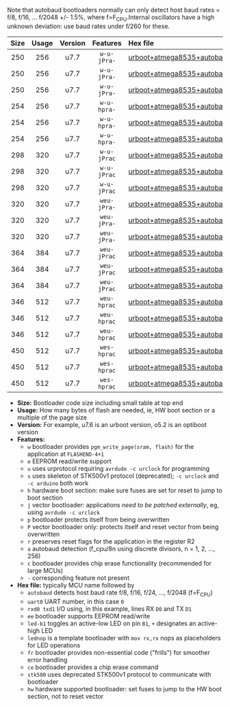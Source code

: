 Note that autobaud bootloaders normally can only detect host baud rates = f/8, f/16, ... f/2048 +/- 1.5%, where f=F<sub>CPU</sub>.Internal oscillators have a high unknown deviation: use baud rates under f/260 for these.

|Size|Usage|Version|Features|Hex file|
|:-:|:-:|:-:|:-:|:--|
|250|256|u7.7|`w-u-jPra-`|[urboot+atmega8535+autobaud_uart0_rxd0_txd1_led+b0.hex](https://raw.githubusercontent.com/stefanrueger/urboot.hex/main/mcus/atmega8535/autobaud/urboot+atmega8535+autobaud_uart0_rxd0_txd1_led+b0.hex)|
|250|256|u7.7|`w-u-jPra-`|[urboot+atmega8535+autobaud_uart0_rxd0_txd1_led+b7.hex](https://raw.githubusercontent.com/stefanrueger/urboot.hex/main/mcus/atmega8535/autobaud/urboot+atmega8535+autobaud_uart0_rxd0_txd1_led+b7.hex)|
|250|256|u7.7|`w-u-jPra-`|[urboot+atmega8535+autobaud_uart0_rxd0_txd1_lednop.hex](https://raw.githubusercontent.com/stefanrueger/urboot.hex/main/mcus/atmega8535/autobaud/urboot+atmega8535+autobaud_uart0_rxd0_txd1_lednop.hex)|
|254|256|u7.7|`w-u-hpra-`|[urboot+atmega8535+autobaud_uart0_rxd0_txd1_led+b0_fr_hw.hex](https://raw.githubusercontent.com/stefanrueger/urboot.hex/main/mcus/atmega8535/autobaud/urboot+atmega8535+autobaud_uart0_rxd0_txd1_led+b0_fr_hw.hex)|
|254|256|u7.7|`w-u-hpra-`|[urboot+atmega8535+autobaud_uart0_rxd0_txd1_led+b7_fr_hw.hex](https://raw.githubusercontent.com/stefanrueger/urboot.hex/main/mcus/atmega8535/autobaud/urboot+atmega8535+autobaud_uart0_rxd0_txd1_led+b7_fr_hw.hex)|
|254|256|u7.7|`w-u-hpra-`|[urboot+atmega8535+autobaud_uart0_rxd0_txd1_lednop_fr_hw.hex](https://raw.githubusercontent.com/stefanrueger/urboot.hex/main/mcus/atmega8535/autobaud/urboot+atmega8535+autobaud_uart0_rxd0_txd1_lednop_fr_hw.hex)|
|298|320|u7.7|`w-u-jPrac`|[urboot+atmega8535+autobaud_uart0_rxd0_txd1_led+b0_fr_ce.hex](https://raw.githubusercontent.com/stefanrueger/urboot.hex/main/mcus/atmega8535/autobaud/urboot+atmega8535+autobaud_uart0_rxd0_txd1_led+b0_fr_ce.hex)|
|298|320|u7.7|`w-u-jPrac`|[urboot+atmega8535+autobaud_uart0_rxd0_txd1_led+b7_fr_ce.hex](https://raw.githubusercontent.com/stefanrueger/urboot.hex/main/mcus/atmega8535/autobaud/urboot+atmega8535+autobaud_uart0_rxd0_txd1_led+b7_fr_ce.hex)|
|298|320|u7.7|`w-u-jPrac`|[urboot+atmega8535+autobaud_uart0_rxd0_txd1_lednop_fr_ce.hex](https://raw.githubusercontent.com/stefanrueger/urboot.hex/main/mcus/atmega8535/autobaud/urboot+atmega8535+autobaud_uart0_rxd0_txd1_lednop_fr_ce.hex)|
|320|320|u7.7|`weu-jPra-`|[urboot+atmega8535+autobaud_uart0_rxd0_txd1_ee_led+b0.hex](https://raw.githubusercontent.com/stefanrueger/urboot.hex/main/mcus/atmega8535/autobaud/urboot+atmega8535+autobaud_uart0_rxd0_txd1_ee_led+b0.hex)|
|320|320|u7.7|`weu-jPra-`|[urboot+atmega8535+autobaud_uart0_rxd0_txd1_ee_led+b7.hex](https://raw.githubusercontent.com/stefanrueger/urboot.hex/main/mcus/atmega8535/autobaud/urboot+atmega8535+autobaud_uart0_rxd0_txd1_ee_led+b7.hex)|
|320|320|u7.7|`weu-jPra-`|[urboot+atmega8535+autobaud_uart0_rxd0_txd1_ee_lednop.hex](https://raw.githubusercontent.com/stefanrueger/urboot.hex/main/mcus/atmega8535/autobaud/urboot+atmega8535+autobaud_uart0_rxd0_txd1_ee_lednop.hex)|
|364|384|u7.7|`weu-jPrac`|[urboot+atmega8535+autobaud_uart0_rxd0_txd1_ee_led+b0_fr_ce.hex](https://raw.githubusercontent.com/stefanrueger/urboot.hex/main/mcus/atmega8535/autobaud/urboot+atmega8535+autobaud_uart0_rxd0_txd1_ee_led+b0_fr_ce.hex)|
|364|384|u7.7|`weu-jPrac`|[urboot+atmega8535+autobaud_uart0_rxd0_txd1_ee_led+b7_fr_ce.hex](https://raw.githubusercontent.com/stefanrueger/urboot.hex/main/mcus/atmega8535/autobaud/urboot+atmega8535+autobaud_uart0_rxd0_txd1_ee_led+b7_fr_ce.hex)|
|364|384|u7.7|`weu-jPrac`|[urboot+atmega8535+autobaud_uart0_rxd0_txd1_ee_lednop_fr_ce.hex](https://raw.githubusercontent.com/stefanrueger/urboot.hex/main/mcus/atmega8535/autobaud/urboot+atmega8535+autobaud_uart0_rxd0_txd1_ee_lednop_fr_ce.hex)|
|346|512|u7.7|`weu-hprac`|[urboot+atmega8535+autobaud_uart0_rxd0_txd1_ee_led+b0_fr_ce_hw.hex](https://raw.githubusercontent.com/stefanrueger/urboot.hex/main/mcus/atmega8535/autobaud/urboot+atmega8535+autobaud_uart0_rxd0_txd1_ee_led+b0_fr_ce_hw.hex)|
|346|512|u7.7|`weu-hprac`|[urboot+atmega8535+autobaud_uart0_rxd0_txd1_ee_led+b7_fr_ce_hw.hex](https://raw.githubusercontent.com/stefanrueger/urboot.hex/main/mcus/atmega8535/autobaud/urboot+atmega8535+autobaud_uart0_rxd0_txd1_ee_led+b7_fr_ce_hw.hex)|
|346|512|u7.7|`weu-hprac`|[urboot+atmega8535+autobaud_uart0_rxd0_txd1_ee_lednop_fr_ce_hw.hex](https://raw.githubusercontent.com/stefanrueger/urboot.hex/main/mcus/atmega8535/autobaud/urboot+atmega8535+autobaud_uart0_rxd0_txd1_ee_lednop_fr_ce_hw.hex)|
|450|512|u7.7|`wes-hprac`|[urboot+atmega8535+autobaud_uart0_rxd0_txd1_ee_led+b0_fr_ce_stk500_hw.hex](https://raw.githubusercontent.com/stefanrueger/urboot.hex/main/mcus/atmega8535/autobaud/urboot+atmega8535+autobaud_uart0_rxd0_txd1_ee_led+b0_fr_ce_stk500_hw.hex)|
|450|512|u7.7|`wes-hprac`|[urboot+atmega8535+autobaud_uart0_rxd0_txd1_ee_led+b7_fr_ce_stk500_hw.hex](https://raw.githubusercontent.com/stefanrueger/urboot.hex/main/mcus/atmega8535/autobaud/urboot+atmega8535+autobaud_uart0_rxd0_txd1_ee_led+b7_fr_ce_stk500_hw.hex)|
|450|512|u7.7|`wes-hprac`|[urboot+atmega8535+autobaud_uart0_rxd0_txd1_ee_lednop_fr_ce_stk500_hw.hex](https://raw.githubusercontent.com/stefanrueger/urboot.hex/main/mcus/atmega8535/autobaud/urboot+atmega8535+autobaud_uart0_rxd0_txd1_ee_lednop_fr_ce_stk500_hw.hex)|

- **Size:** Bootloader code size including small table at top end
- **Usage:** How many bytes of flash are needed, ie, HW boot section or a multiple of the page size
- **Version:** For example, u7.6 is an urboot version, o5.2 is an optiboot version
- **Features:**
  + `w` bootloader provides `pgm_write_page(sram, flash)` for the application at `FLASHEND-4+1`
  + `e` EEPROM read/write support
  + `u` uses urprotocol requiring `avrdude -c urclock` for programming
  + `s` uses skeleton of STK500v1 protocol (deprecated); `-c urclock` and `-c arduino` both work
  + `h` hardware boot section: make sure fuses are set for reset to jump to boot section
  + `j` vector bootloader: applications *need to be patched externally*, eg, using `avrdude -c urclock`
  + `p` bootloader protects itself from being overwritten
  + `P` vector bootloader only: protects itself and reset vector from being overwritten
  + `r` preserves reset flags for the application in the register R2
  + `a` autobaud detection (f_cpu/8n using discrete divisors, n = 1, 2, ..., 256)
  + `c` bootloader provides chip erase functionality (recommended for large MCUs)
  + `-` corresponding feature not present
- **Hex file:** typically MCU name followed by
  + `autobaud` detects host baud rate f/8, f/16, f/24, ..., f/2048 (f=F<sub>CPU</sub>)
  + `uart0` UART number, in this case `0`
  + `rxd0 txd1` I/O using, in this example, lines RX `D0` and TX `D1`
  + `ee` bootloader supports EEPROM read/write
  + `led-b1` toggles an active-low LED on pin `B1`, `+` designates an active-high LED
  + `lednop` is a template bootloader with `mov rx,rx` nops as placeholders for LED operations
  + `fr` bootloader provides non-essential code ("frills") for smoother error handling
  + `ce` bootloader provides a chip erase command
  + `stk500` uses deprecated STK500v1 protocol to communicate with bootloader
  + `hw` hardware supported bootloader: set fuses to jump to the HW boot section, not to reset vector
